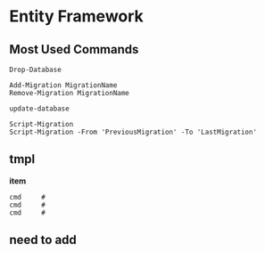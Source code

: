 
# Entity Framework
 
## Most Used Commands
```
Drop-Database

Add-Migration MigrationName
Remove-Migration MigrationName

update-database

Script-Migration
Script-Migration -From 'PreviousMigration' -To 'LastMigration'
```

## tmpl
**item**
```
cmd     #
cmd     #
cmd     #
```
## need to add

